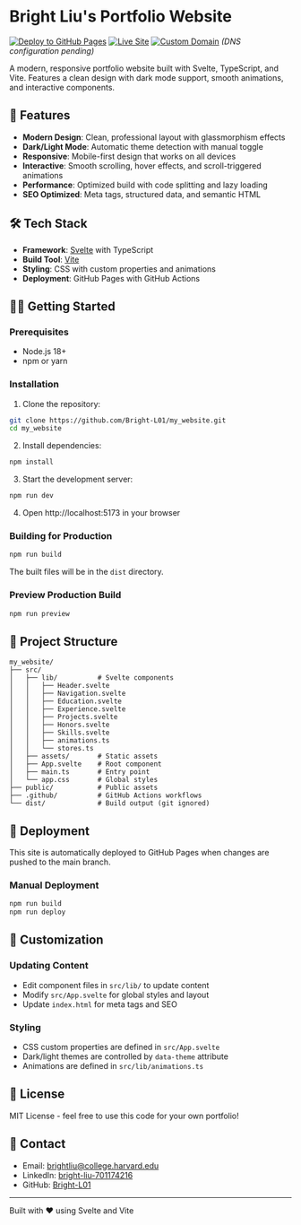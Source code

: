 # Bright Liu's Portfolio Website

[![Deploy to GitHub Pages](https://github.com/Bright-L01/my_website/actions/workflows/deploy.yml/badge.svg)](https://github.com/Bright-L01/my_website/actions/workflows/deploy.yml)
[![Live Site](https://img.shields.io/badge/Live-bright--l01.github.io-blue)](https://bright-l01.github.io/my_website/)
[![Custom Domain](https://img.shields.io/badge/Domain-brightliu.com-orange)](http://brightliu.com/) *(DNS configuration pending)*

A modern, responsive portfolio website built with Svelte, TypeScript, and Vite. Features a clean design with dark mode support, smooth animations, and interactive components.

## 🚀 Features

- **Modern Design**: Clean, professional layout with glassmorphism effects
- **Dark/Light Mode**: Automatic theme detection with manual toggle
- **Responsive**: Mobile-first design that works on all devices
- **Interactive**: Smooth scrolling, hover effects, and scroll-triggered animations
- **Performance**: Optimized build with code splitting and lazy loading
- **SEO Optimized**: Meta tags, structured data, and semantic HTML

## 🛠️ Tech Stack

- **Framework**: [Svelte](https://svelte.dev/) with TypeScript
- **Build Tool**: [Vite](https://vitejs.dev/)
- **Styling**: CSS with custom properties and animations
- **Deployment**: GitHub Pages with GitHub Actions

## 🏃‍♂️ Getting Started

### Prerequisites

- Node.js 18+ 
- npm or yarn

### Installation

1. Clone the repository:
```bash
git clone https://github.com/Bright-L01/my_website.git
cd my_website
```

2. Install dependencies:
```bash
npm install
```

3. Start the development server:
```bash
npm run dev
```

4. Open http://localhost:5173 in your browser

### Building for Production

```bash
npm run build
```

The built files will be in the `dist` directory.

### Preview Production Build

```bash
npm run preview
```

## 📁 Project Structure

```
my_website/
├── src/
│   ├── lib/          # Svelte components
│   │   ├── Header.svelte
│   │   ├── Navigation.svelte
│   │   ├── Education.svelte
│   │   ├── Experience.svelte
│   │   ├── Projects.svelte
│   │   ├── Honors.svelte
│   │   ├── Skills.svelte
│   │   ├── animations.ts
│   │   └── stores.ts
│   ├── assets/       # Static assets
│   ├── App.svelte    # Root component
│   ├── main.ts       # Entry point
│   └── app.css       # Global styles
├── public/           # Public assets
├── .github/          # GitHub Actions workflows
└── dist/             # Build output (git ignored)
```

## 🚀 Deployment

This site is automatically deployed to GitHub Pages when changes are pushed to the main branch.

### Manual Deployment

```bash
npm run build
npm run deploy
```

## 🎨 Customization

### Updating Content

- Edit component files in `src/lib/` to update content
- Modify `src/App.svelte` for global styles and layout
- Update `index.html` for meta tags and SEO

### Styling

- CSS custom properties are defined in `src/App.svelte`
- Dark/light themes are controlled by `data-theme` attribute
- Animations are defined in `src/lib/animations.ts`

## 📝 License

MIT License - feel free to use this code for your own portfolio!

## 🤝 Contact

- Email: [brightliu@college.harvard.edu](mailto:brightliu@college.harvard.edu)
- LinkedIn: [bright-liu-701174216](https://www.linkedin.com/in/bright-liu-701174216)
- GitHub: [Bright-L01](https://github.com/Bright-L01)

---

Built with ❤️ using Svelte and Vite
